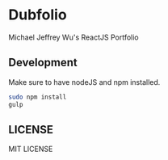 # Dubfolio

Michael Jeffrey Wu's ReactJS Portfolio

## Development

Make sure to have nodeJS and npm installed.

```sh
sudo npm install
gulp
```

## LICENSE
MIT LICENSE
